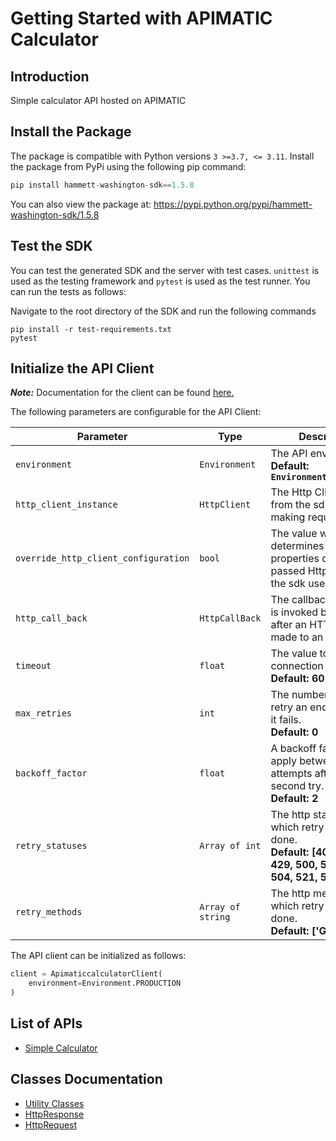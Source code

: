 
# Getting Started with APIMATIC Calculator

## Introduction

Simple calculator API hosted on APIMATIC

## Install the Package

The package is compatible with Python versions `3 >=3.7, <= 3.11`.
Install the package from PyPi using the following pip command:

```python
pip install hammett-washington-sdk==1.5.8
```

You can also view the package at:
https://pypi.python.org/pypi/hammett-washington-sdk/1.5.8

## Test the SDK

You can test the generated SDK and the server with test cases. `unittest` is used as the testing framework and `pytest` is used as the test runner. You can run the tests as follows:

Navigate to the root directory of the SDK and run the following commands

```
pip install -r test-requirements.txt
pytest
```

## Initialize the API Client

**_Note:_** Documentation for the client can be found [here.](https://www.github.com/ZahraN444/hammett-washington-python-sdk/tree/1.5.8/doc/client.md)

The following parameters are configurable for the API Client:

| Parameter | Type | Description |
|  --- | --- | --- |
| `environment` | `Environment` | The API environment. <br> **Default: `Environment.PRODUCTION`** |
| `http_client_instance` | `HttpClient` | The Http Client passed from the sdk user for making requests |
| `override_http_client_configuration` | `bool` | The value which determines to override properties of the passed Http Client from the sdk user |
| `http_call_back` | `HttpCallBack` | The callback value that is invoked before and after an HTTP call is made to an endpoint |
| `timeout` | `float` | The value to use for connection timeout. <br> **Default: 60** |
| `max_retries` | `int` | The number of times to retry an endpoint call if it fails. <br> **Default: 0** |
| `backoff_factor` | `float` | A backoff factor to apply between attempts after the second try. <br> **Default: 2** |
| `retry_statuses` | `Array of int` | The http statuses on which retry is to be done. <br> **Default: [408, 413, 429, 500, 502, 503, 504, 521, 522, 524]** |
| `retry_methods` | `Array of string` | The http methods on which retry is to be done. <br> **Default: ['GET', 'PUT']** |

The API client can be initialized as follows:

```python
client = ApimaticcalculatorClient(
    environment=Environment.PRODUCTION
)
```

## List of APIs

* [Simple Calculator](https://www.github.com/ZahraN444/hammett-washington-python-sdk/tree/1.5.8/doc/controllers/simple-calculator.md)

## Classes Documentation

* [Utility Classes](https://www.github.com/ZahraN444/hammett-washington-python-sdk/tree/1.5.8/doc/utility-classes.md)
* [HttpResponse](https://www.github.com/ZahraN444/hammett-washington-python-sdk/tree/1.5.8/doc/http-response.md)
* [HttpRequest](https://www.github.com/ZahraN444/hammett-washington-python-sdk/tree/1.5.8/doc/http-request.md)

